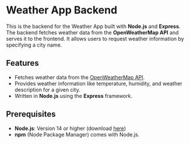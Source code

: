 # Weather App Backend

This is the backend for the Weather App built with **Node.js** and **Express**. The backend fetches weather data from the **OpenWeatherMap API** and serves it to the frontend. It allows users to request weather information by specifying a city name.

## Features

- Fetches weather data from the [OpenWeatherMap API](https://openweathermap.org/api).
- Provides weather information like temperature, humidity, and weather description for a given city.
- Written in **Node.js** using the **Express** framework.

## Prerequisites

- **Node.js**: Version 14 or higher (download [here](https://nodejs.org/))
- **npm** (Node Package Manager) comes with Node.js.